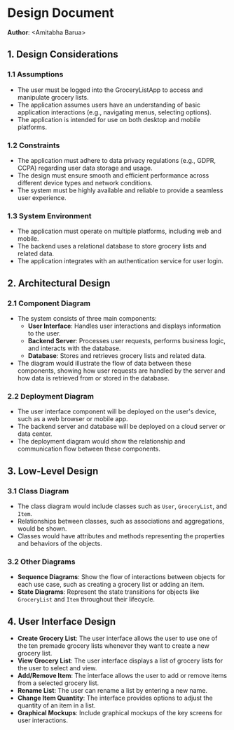 # Design Document

**Author**: \<Amitabha Barua\>

## 1. Design Considerations

### 1.1 Assumptions

- The user must be logged into the GroceryListApp to access and manipulate grocery lists.
- The application assumes users have an understanding of basic application interactions (e.g., navigating menus, selecting options).
- The application is intended for use on both desktop and mobile platforms.

### 1.2 Constraints

- The application must adhere to data privacy regulations (e.g., GDPR, CCPA) regarding user data storage and usage.
- The design must ensure smooth and efficient performance across different device types and network conditions.
- The system must be highly available and reliable to provide a seamless user experience.

### 1.3 System Environment

- The application must operate on multiple platforms, including web and mobile.
- The backend uses a relational database to store grocery lists and related data.
- The application integrates with an authentication service for user login.

## 2. Architectural Design

### 2.1 Component Diagram

- The system consists of three main components:
  - **User Interface**: Handles user interactions and displays information to the user.
  - **Backend Server**: Processes user requests, performs business logic, and interacts with the database.
  - **Database**: Stores and retrieves grocery lists and related data.
- The diagram would illustrate the flow of data between these components, showing how user requests are handled by the server and how data is retrieved from or stored in the database.

### 2.2 Deployment Diagram

- The user interface component will be deployed on the user's device, such as a web browser or mobile app.
- The backend server and database will be deployed on a cloud server or data center.
- The deployment diagram would show the relationship and communication flow between these components.

## 3. Low-Level Design

### 3.1 Class Diagram

- The class diagram would include classes such as `User`, `GroceryList`, and `Item`.
- Relationships between classes, such as associations and aggregations, would be shown.
- Classes would have attributes and methods representing the properties and behaviors of the objects.

### 3.2 Other Diagrams

- **Sequence Diagrams**: Show the flow of interactions between objects for each use case, such as creating a grocery list or adding an item.
- **State Diagrams**: Represent the state transitions for objects like `GroceryList` and `Item` throughout their lifecycle.

## 4. User Interface Design

- **Create Grocery List**: The user interface allows the user to use one of the ten premade grocery lists whenever they want to create a new grocery list.
- **View Grocery List**: The user interface displays a list of grocery lists for the user to select and view.
- **Add/Remove Item**: The interface allows the user to add or remove items from a selected grocery list.
- **Rename List**: The user can rename a list by entering a new name.
- **Change Item Quantity**: The interface provides options to adjust the quantity of an item in a list.
- **Graphical Mockups**: Include graphical mockups of the key screens for user interactions.